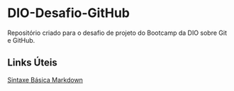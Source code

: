 # DIO-Desafio-GitHub
Repositório criado para o desafio de projeto do Bootcamp da DIO sobre Git e GitHub.

## Links Úteis
[Sintaxe Básica Markdown](https://www.markdownguide.org/basic-syntax/)
